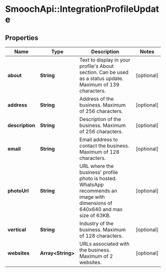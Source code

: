# SmoochApi::IntegrationProfileUpdate

## Properties
Name | Type | Description | Notes
------------ | ------------- | ------------- | -------------
**about** | **String** | Text to display in your profile&#39;s About section. Can be used as a status update. Maximum of 139 characters. | [optional] 
**address** | **String** | Address of the business. Maximum of 256 characters. | [optional] 
**description** | **String** | Description of the business. Maximum of 256 characters. | [optional] 
**email** | **String** | Email address to contact the business. Maximum of 128 characters. | [optional] 
**photoUrl** | **String** | URL where the business&#39; profile photo is hosted. WhatsApp recommends an image with dimensions of 640x640 and max size of 63KB. | [optional] 
**vertical** | **String** | Industry of the business. Maximum of 128 characters. | [optional] 
**websites** | **Array&lt;String&gt;** | URLs associated with the business. Maximum of 2 websites. | [optional] 


